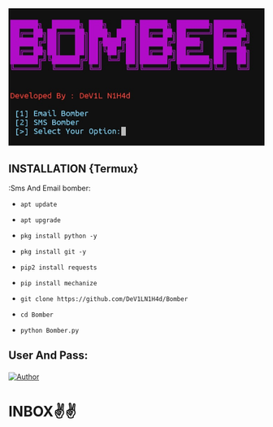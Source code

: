 <img src="Img.jpg">

## INSTALLATION {Termux}
 :Sms And Email bomber:


* `apt update`

* `apt upgrade`

* `pkg install python -y`

* `pkg install git -y`

* `pip2 install requests`

* `pip install mechanize`

* `git clone https://github.com/DeV1LN1H4d/Bomber`

* `cd Bomber`

* `python Bomber.py`


## User And Pass:<p align="center">
<a href="https://Facebook.com/DevilNihad/"><img title="Author" src="https://img.shields.io/badge/Author-Dev1L%20N1H4d-red"></a>

# INBOX✌️✌️
